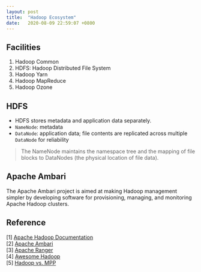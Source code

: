 ```yaml
---
layout: post
title:  "Hadoop Ecosystem"
date:   2020-08-09 22:59:07 +0800
---
```

## Facilities

1. Hadoop Common
2. HDFS: Hadoop Distributed File System
3. Hadoop Yarn
4. Hadoop MapReduce
5. Hadoop Ozone

## HDFS

- HDFS stores metadata and application data separately.
- `NameNode`: metadata
- `DataNode`: application data; file contents are replicated across multiple `DataNode` for reliability

> The NameNode maintains the namespace tree and the mapping of file blocks to DataNodes (the physical location of file data).

## Apache Ambari

The Apache Ambari project is aimed at making Hadoop management simpler by developing software for provisioning, managing, and monitoring Apache Hadoop clusters. 


## Reference

[1] [Apache Hadoop Documentation](https://hadoop.apache.org/) <br>
[2] [Apache Ambari](https://ambari.apache.org/) <br>
[3] [Apache Ranger](https://ranger.apache.org/) <br>
[4] [Awesome Hadoop](https://github.com/youngwookim/awesome-hadoop) <br>
[5] [Hadoop vs. MPP](https://0x0fff.com/hadoop-vs-mpp/)
